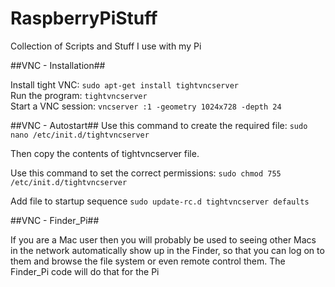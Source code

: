 RaspberryPiStuff
================

Collection of Scripts and Stuff I use with my Pi

##VNC - Installation##

Install tight VNC: ```sudo apt-get install tightvncserver```  
Run the program: ```tightvncserver```  
Start a VNC session: ```vncserver :1 -geometry 1024x728 -depth 24```  

##VNC - Autostart##
Use this command to create the required file: ```sudo nano /etc/init.d/tightvncserver```   
   
Then copy the contents of tightvncserver file.  
   
Use this command to set the correct permissions: ```sudo chmod 755 /etc/init.d/tightvncserver```  

Add file to startup sequence ```sudo update-rc.d tightvncserver defaults```

##VNC - Finder_Pi##

If you are a Mac user then you will probably be used to seeing other Macs in the network automatically show up in the Finder, so that you can log on to them and browse the file system or even remote control them.
The Finder_Pi code will do that for the Pi
